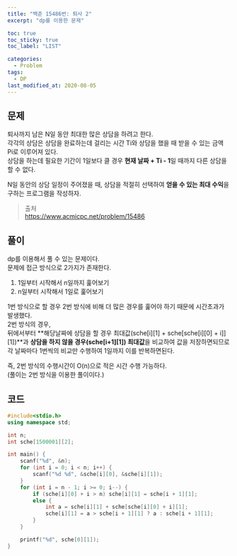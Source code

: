 ```yaml
---
title: "백준 15486번: 퇴사 2"
excerpt: "dp를 이용한 문제"  

toc: true
toc_sticky: true
toc_label: "LIST"

categories:
  - Problem
tags:
  - DP
last_modified_at: 2020-08-05  
---  
```

문제  
-------  
퇴사까지 남은 N일 동안 최대한 많은 상담을 하려고 한다.  
각각의 상담은 상담을 완료하는데 걸리는 시간 Ti와 상담을 했을 때 받을 수 있는 금액 Pi로 이루어져 있다.  
상담을 하는데 필요한 기간이 1일보다 클 경우 **현재 날짜 + Ti - 1**일 때까지 다른 상담을 할 수 없다.  


N일 동안의 상담 일정이 주어졌을 때, 상담을 적절히 선택하여 **얻을 수 있는 최대 수익**을 구하는 프로그램을 작성하자.  

> 출처  
> <https://www.acmicpc.net/problem/15486>  

풀이  
-------  
dp를 이용해서 풀 수 있는 문제이다.  
문제에 접근 방식으로 2가지가 존재한다.  
1. 1일부터 시작해서 n일까지 훑어보기  
2. n일부터 시작해서 1일로 훑어보기  


1번 방식으로 할 경우 2번 방식에 비해 더 많은 경우를 훑어야 하기 때문에 시간초과가 발생했다.  
2번 방식의 경우,  
뒤에서부터 **해당날짜에 상담을 할 경우 최대값(sche[i][1] + sche[sche[i][0] + i]][1])**과 **상담을 하지 않을 경우(sche[i+1][1]) 최대값**을 비교하여 값을 저장하면되므로  
각 날짜마다 1번씩의 비교만 수행하여 1일까지 이를 반복하면된다.  


즉, 2번 방식의 수행시간이 O(n)으로 적은 시간 수행 가능하다.  
(풀이는 2번 방식을 이용한 풀이이다.)  


코드  
-------  
``` c++  
#include<stdio.h>
using namespace std;

int n;
int sche[1500001][2];

int main() {
	scanf("%d", &n);
	for (int i = 0; i < n; i++) {
		scanf("%d %d", &sche[i][0], &sche[i][1]);
	}
	for (int i = n - 1; i >= 0; i--) {
		if (sche[i][0] + i > n) sche[i][1] = sche[i + 1][1];
		else {
			int a = sche[i][1] + sche[sche[i][0] + i][1];
			sche[i][1] = a > sche[i + 1][1] ? a : sche[i + 1][1];
		}
	}

	printf("%d", sche[0][1]);
}
```  
